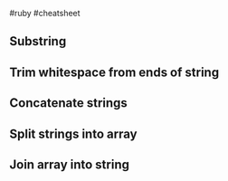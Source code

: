 #ruby #cheatsheet

## Substring

## Trim whitespace from ends of string

## Concatenate strings

## Split strings into array

## Join array into string
